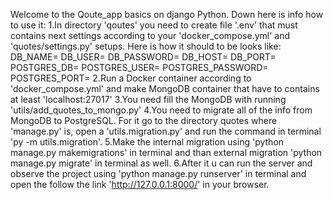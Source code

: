 Welcome to the Qoute_app basics on django Python. Down here is info how to use it:
1.In directory 'qoutes' you need to create file '.env' that must contains next settings according to your 'docker_compose.yml' and 'quotes/settings.py' setups.
  Here is how it should to be looks like:
    DB_NAME=
    DB_USER=
    DB_PASSWORD=
    DB_HOST=
    DB_PORT=
    POSTGRES_DB=
    POSTGRES_USER=
    POSTGRES_PASSWORD=
    POSTGRES_PORT=
2.Run a Docker container according to 'docker_compose.yml' and make MongoDB container that have to contains at least 'localhost:27017'
3.You need fill the MongoDB with running 'utils/add_quotes_to_mongo.py'
4.You need to migrate all of the info from MongoDB to PostgreSQL. For it go to the directory quotes where 'manage.py' is, open a 'utils.migration.py' and run the command in terminal 'py -m utils.migration'.
5.Make the internal migration using 'python manage.py makemigrations' in terminal and than external migration 'python manage.py migrate' in terminal as well.
6.After it u can run the server and observe the project using 'python manage.py runserver' in terminal and open the follow the link 'http://127.0.0.1:8000/' in your browser.
